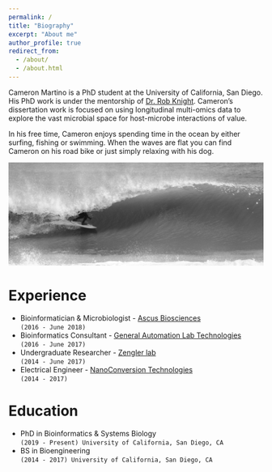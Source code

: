 ```yaml
---
permalink: /
title: "Biography"
excerpt: "About me"
author_profile: true
redirect_from: 
  - /about/
  - /about.html
---
```


Cameron Martino is a PhD student at the University of California, San Diego. His PhD work is under the mentorship of [Dr. Rob Knight](https://knightlab.ucsd.edu/). Cameron’s dissertation work is focused on using longitudinal multi-omics data to explore the vast microbial space for host-microbe interactions of value.

In his free time, Cameron enjoys spending time in the ocean by either surfing, fishing or swimming. When the waves are flat you can find Cameron on his road bike or just simply relaxing with his dog. 

![surfing](/images/surfing_crop_more.png)

Experience
======
* Bioinformatician & Microbiologist - [Ascus Biosciences](https://ascusbiosciences.com/) <br /> `(2016 - June 2018)`
* Bioinformatics Consultant - [General Automation Lab Technologies](https://www.galt-inc.com/)  <br /> `(2016 - June 2017)`
* Undergraduate Researcher - [Zengler lab](https://www.zenglerlab.com/)  <br /> `(2014 - June 2017)`
* Electrical Engineer - [NanoConversion Technologies](https://www.crunchbase.com/organization/nanoconversion-technologies#section-overview)  <br /> `(2014 - 2017)`

Education
======
* PhD in Bioinformatics & Systems Biology  <br /> `(2019 - Present) University of California, San Diego, CA`
* BS in Bioengineering  <br /> `(2014 - 2017) University of California, San Diego, CA`
